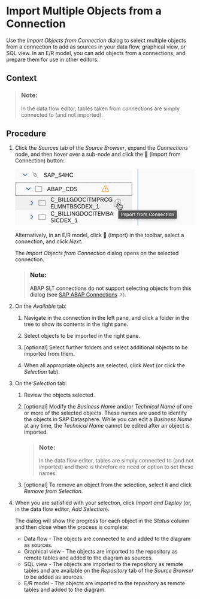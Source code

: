 <!-- loioe720b1383b154bd6b0aac64baf52a10b -->

<link rel="stylesheet" type="text/css" href="css/sap-icons.css"/>

# Import Multiple Objects from a Connection

Use the *Import Objects from Connection* dialog to select multiple objects from a connection to add as sources in your data flow, graphical view, or SQL view. In an E/R model, you can add objects from a connections, and prepare them for use in other editors.



<a name="loioe720b1383b154bd6b0aac64baf52a10b__context_hbr_k4y_jsb"/>

## Context

> ### Note:  
> In the data flow editor, tables taken from connections are simply connected to \(and not imported\).



<a name="loioe720b1383b154bd6b0aac64baf52a10b__steps_qjw_4c4_ppb"/>

## Procedure

1.  Click the *Sources* tab of the *Source Browser*, expand the *Connections* node, and then hover over a sub-node and click the <span class="FPA-icons"></span> \(Import from Connection\) button:

    ![](images/Import_from_Connection_326e799.png)

    Alternatively, in an E/R model, click <span class="FPA-icons"></span> \(Import\) in the toolbar, select a connection, and click *Next*.

    The *Import Objects from Connection* dialog opens on the selected connection.

    > ### Note:  
    > ABAP SLT connections do not support selecting objects from this dialog \(see [SAP ABAP Connections](https://help.sap.com/viewer/be5967d099974c69b77f4549425ca4c0/cloud/en-US/a75c1aacf951449ba3b740c7e46da3a9.html "Use an SAP ABAP connection to access data from SAP ABAP on-premise systems through RFC or to access data from cloud source systems such as SAP S/4HANA Cloud through Web Socket RFC.") :arrow_upper_right:\).

2.  On the *Available* tab:

    1.  Navigate in the connection in the left pane, and click a folder in the tree to show its contents in the right pane.

    2.  Select objects to be imported in the right pane.

    3.  \[optional\] Select further folders and select additional objects to be imported from them.

    4.  When all appropriate objects are selected, click *Next* \(or click the *Selection* tab\).


3.  On the *Selection* tab:

    1.  Review the objects selected.

    2.  \[optional\] Modify the *Business Name* and/or *Technical Name* of one or more of the selected objects. These names are used to identify the objects in SAP Datasphere. While you can edit a *Business Name* at any time, the *Technical Name* cannot be edited after an object is imported.

        > ### Note:  
        > In the data flow editor, tables are simply connected to \(and not imported\) and there is therefore no need or option to set these names.

    3.  \[optional\] To remove an object from the selection, select it and click *Remove from Selection*.


4.  When you are satisfied with your selection, click *Import and Deploy* \(or, in the data flow editor, *Add Selection*\).

    The dialog will show the progress for each object in the *Status* column and then close when the process is complete:

    -   Data flow - The objects are connected to and added to the diagram as sources.
    -   Graphical view - The objects are imported to the repository as remote tables and added to the diagram as sources.
    -   SQL view - The objects are imported to the repository as remote tables and are available on the *Repository* tab of the *Source Browser* to be added as sources.
    -   E/R model - The objects are imported to the repository as remote tables and added to the diagram.


